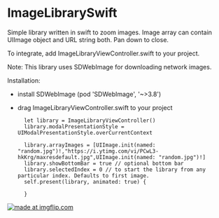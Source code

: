 # ImageLibrarySwift

Simple library written in swift to zoom images. Image array can contain UIImage object and URL string both.
Pan down to close.

To integrate, add ImageLibraryViewController.swift to your project.

Note: This library uses SDWebImage for downloading network images.

Installation:

- install SDWebImage (pod 'SDWebImage', '~>3.8')
- drag ImageLibraryViewController.swift to your project


        let library = ImageLibraryViewController()
        library.modalPresentationStyle = UIModalPresentationStyle.overCurrentContext
        
        library.arrayImages = [UIImage.init(named: "random.jpg")!,"https://i.ytimg.com/vi/PCwL3-hkKrg/maxresdefault.jpg",UIImage.init(named: "random.jpg")!]
        library.showBottomBar = true // optional bottom bar
        library.selectedIndex = 0 // to start the library from any particular index. Defaults to first image.
        self.present(library, animated: true) {
            
        }

<a href="https://imgflip.com/gif/22yrtn"><img src="https://i.imgflip.com/22yrtn.gif" title="made at imgflip.com"/></a>
